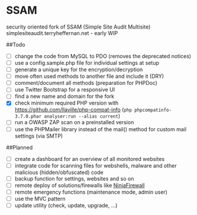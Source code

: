 SSAM
====

security oriented fork of SSAM (Simple Site Audit Multisite) simplesiteaudit.terryheffernan.net - early WIP


##Todo
- [ ] change the code from MySQL to PDO (removes the deprecated notices)
- [ ] use a config.sample.php file for individual settings at setup
- [ ] generate a unique key for the encryption/decryption
- [ ] move often used methods to another file and include it (DRY)
- [ ] comment/document all methods (preparation for PHPDoc)
- [ ] use Twitter Bootstrap for a responsive UI
- [ ] find a new name and domain for the fork
- [x] check minimum required PHP version with https://github.com/llaville/php-compat-info (`php phpcompatinfo-3.7.0.phar analyser:run --alias current`)
- [ ] run a OWASP ZAP scan on a preinstalled version
- [ ] use the PHPMailer library instead of the mail() method for custom mail settings (via SMTP)

##Planned
- [ ] create a dashboard for an overview of all monitored websites
- [ ] integrate code for scanning files for webshells, malware and other malicious (hidden/obfuscated) code
- [ ] backup function for settings, websites and so on
- [ ] remote deploy of solutions/firewalls like [NinjaFirewall](ninjafirewall.com)
- [ ] remote emergency functions (maintenance mode, admin user)
- [ ] use the MVC pattern
- [ ] update utility (check, update, upgrade, ...)
